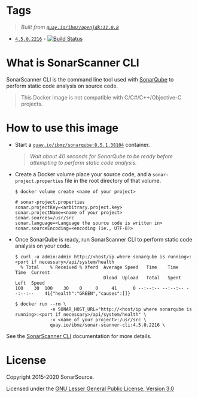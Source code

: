 # Tags
> _Built from [`quay.io/ibmz/openjdk:11.0.8`](https://quay.io/repository/ibmz/openjdk?tab=info)_
-	[`4.5.0.2216`](https://github.com/lcarcaramo/sonar-scanner-cli-docker/blob/master/s390x/4/Dockerfile) - [![Build Status](https://travis-ci.com/lcarcaramo/sonar-scanner-cli-docker.svg?branch=master)](https://travis-ci.com/lcarcaramo/sonar-scanner-cli-docker)

# What is SonarScanner CLI

SonarScanner CLI is the command line tool used with [SonarQube](https://quay.io/repository/ibmz/sonarqube) to perform static code analysis on source code.

> This Docker image is not compatible with C/C#/C++/Objective-C projects.

# How to use this image

* Start a [`quay.io/ibmz/sonarqube:8.5.1.38104`](https://quay.io/repository/ibmz/sonarqube) container.
  > _Wait about 40 seconds for SonarQube to be ready before attempting to perform static code analysis._

* Create a Docker volume place your source code, and a `sonar-project.properties` file in the root directory of that volume.
  ```console
  $ docker volume create <name of your project>
  ```

  ```properties
  # sonar-project.properties
  sonar.projectKey=<arbitrary.project.key>
  sonar.projectName=<name of your project>
  sonar.sources=/usr/src
  sonar.language=<Language the source code is written in>
  sonar.sourceEncoding=<encoding (ie., UTF-8)>
   ```

* Once SonarQube is ready, run SonarScanner CLI to perform static code analysis on your code.
  ```console
  $ curl -u admin:admin http://<host/ip where sonarqube is running>:<port if necessary>/api/system/health
    % Total    % Received % Xferd  Average Speed   Time    Time     Time  Current
                                   Dload  Upload   Total   Spent    Left  Speed
  100    30  100    30    0     0     41      0 --:--:-- --:--:-- --:--:--    41{"health":"GREEN","causes":[]}
  ```

  ```console
  $ docker run --rm \
               -e SONAR_HOST_URL="http://<host/ip where sonarqube is running>:<port if necessary>/api/system/health" \
               -v <name of your project>:/usr/src \
               quay.io/ibmz/sonar-scanner-cli:4.5.0.2216 \
  ```

See the [SonarScanner CLI](https://docs.sonarqube.org/latest/analysis/scan/sonarscanner/) documentation for more details.

# License

Copyright 2015-2020 SonarSource.

Licensed under the [GNU Lesser General Public License, Version 3.0](http://www.gnu.org/licenses/lgpl.txt)
